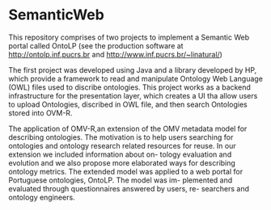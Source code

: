 # SemanticWeb
This repository comprises of two projects to implement a Semantic Web portal called OntoLP (see the production software at http://ontolp.inf.pucrs.br and http://www.inf.pucrs.br/~linatural/)

The first project was developed using Java and a library developed by HP, which provide a framework to read and manipulate Ontology Web Language (OWL) files used to discribe ontologies. This project works as a backend infrastructure for the presentation layer, which creates a UI tha allow users to upload Ontologies, discribed in OWL file, and then search Ontologies stored into OVM-R.

The application of OMV-R,an extension of the OMV metadata model for describing ontologies. The motivation is to help users searching for ontologies and ontology research related resources for reuse. In our extension we included information about on- tology evaluation and evolution and we also propose more elaborated ways for describing ontology metrics. The extended model was applied to a web portal for Portuguese ontologies, OntoLP. The model was im- plemented and evaluated through questionnaires answered by users, re- searchers and ontology engineers.
 
 
